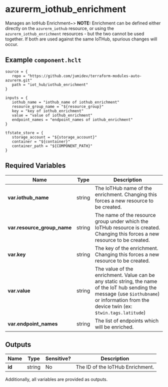 # azurerm_iothub_enrichment

Manages an IotHub Enrichment~> **NOTE:** Enrichment can be defined either directly on the `azurerm_iothub` resource, or using the `azurerm_iothub_enrichment` resources - but the two cannot be used together. If both are used against the same IoTHub, spurious changes will occur.

## Example `component.hclt`

```hcl
source = {
   repo = "https://github.com/jumidev/terraform-modules-auto-azurerm.git" 
   path = "iot_hub/iothub_enrichment" 
}

inputs = {
   iothub_name = "iothub_name of iothub_enrichment" 
   resource_group_name = "${resource_group}" 
   key = "key of iothub_enrichment" 
   value = "value of iothub_enrichment" 
   endpoint_names = "endpoint_names of iothub_enrichment" 
}

tfstate_store = {
   storage_account = "${storage_account}" 
   container = "${container}" 
   container_path = "${COMPONENT_PATH}" 
}

```

## Required Variables

| Name | Type |  Description |
| ---- | --------- |  ----------- |
| **var.iothub_name** | string |  The IoTHub name of the enrichment. Changing this forces a new resource to be created. | 
| **var.resource_group_name** | string |  The name of the resource group under which the IoTHub resource is created. Changing this forces a new resource to be created. | 
| **var.key** | string |  The key of the enrichment. Changing this forces a new resource to be created. | 
| **var.value** | string |  The value of the enrichment. Value can be any static string, the name of the IoT hub sending the message (use `$iothubname`) or information from the device twin (ex: `$twin.tags.latitude`) | 
| **var.endpoint_names** | string |  The list of endpoints which will be enriched. | 



## Outputs

| Name | Type | Sensitive? | Description |
| ---- | ---- | --------- | --------- |
| **id** | string | No  | The ID of the IoTHub Enrichment. | 

Additionally, all variables are provided as outputs.

